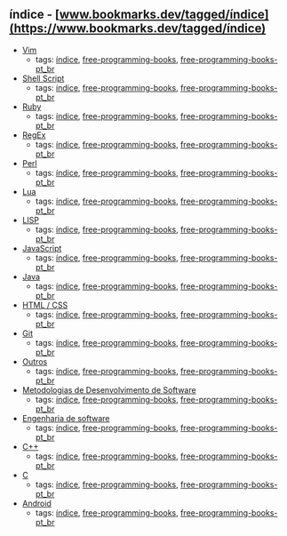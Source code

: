 índice - [www.bookmarks.dev/tagged/índice](https://www.bookmarks.dev/tagged/índice)
---
* [Vim](#vim)
    * tags: [índice](../tagged/índice.md), [free-programming-books](../tagged/free-programming-books.md), [free-programming-books-pt_br](../tagged/free-programming-books-pt_br.md)
* [Shell Script](#shell)
    * tags: [índice](../tagged/índice.md), [free-programming-books](../tagged/free-programming-books.md), [free-programming-books-pt_br](../tagged/free-programming-books-pt_br.md)
* [Ruby](#ruby)
    * tags: [índice](../tagged/índice.md), [free-programming-books](../tagged/free-programming-books.md), [free-programming-books-pt_br](../tagged/free-programming-books-pt_br.md)
* [RegEx](#regex)
    * tags: [índice](../tagged/índice.md), [free-programming-books](../tagged/free-programming-books.md), [free-programming-books-pt_br](../tagged/free-programming-books-pt_br.md)
* [Perl](#perl)
    * tags: [índice](../tagged/índice.md), [free-programming-books](../tagged/free-programming-books.md), [free-programming-books-pt_br](../tagged/free-programming-books-pt_br.md)
* [Lua](#lua)
    * tags: [índice](../tagged/índice.md), [free-programming-books](../tagged/free-programming-books.md), [free-programming-books-pt_br](../tagged/free-programming-books-pt_br.md)
* [LISP](#lisp)
    * tags: [índice](../tagged/índice.md), [free-programming-books](../tagged/free-programming-books.md), [free-programming-books-pt_br](../tagged/free-programming-books-pt_br.md)
* [JavaScript](#javascript)
    * tags: [índice](../tagged/índice.md), [free-programming-books](../tagged/free-programming-books.md), [free-programming-books-pt_br](../tagged/free-programming-books-pt_br.md)
* [Java](#java)
    * tags: [índice](../tagged/índice.md), [free-programming-books](../tagged/free-programming-books.md), [free-programming-books-pt_br](../tagged/free-programming-books-pt_br.md)
* [HTML / CSS](#html--css)
    * tags: [índice](../tagged/índice.md), [free-programming-books](../tagged/free-programming-books.md), [free-programming-books-pt_br](../tagged/free-programming-books-pt_br.md)
* [Git](#git)
    * tags: [índice](../tagged/índice.md), [free-programming-books](../tagged/free-programming-books.md), [free-programming-books-pt_br](../tagged/free-programming-books-pt_br.md)
* [Outros](#outros)
    * tags: [índice](../tagged/índice.md), [free-programming-books](../tagged/free-programming-books.md), [free-programming-books-pt_br](../tagged/free-programming-books-pt_br.md)
* [Metodologias de Desenvolvimento de Software](#metodologias-de-desenvolvimento-de-software)
    * tags: [índice](../tagged/índice.md), [free-programming-books](../tagged/free-programming-books.md), [free-programming-books-pt_br](../tagged/free-programming-books-pt_br.md)
* [Engenharia de software](#engenharia-de-software)
    * tags: [índice](../tagged/índice.md), [free-programming-books](../tagged/free-programming-books.md), [free-programming-books-pt_br](../tagged/free-programming-books-pt_br.md)
* [C++](#c-1)
    * tags: [índice](../tagged/índice.md), [free-programming-books](../tagged/free-programming-books.md), [free-programming-books-pt_br](../tagged/free-programming-books-pt_br.md)
* [C](#c)
    * tags: [índice](../tagged/índice.md), [free-programming-books](../tagged/free-programming-books.md), [free-programming-books-pt_br](../tagged/free-programming-books-pt_br.md)
* [Android](#android)
    * tags: [índice](../tagged/índice.md), [free-programming-books](../tagged/free-programming-books.md), [free-programming-books-pt_br](../tagged/free-programming-books-pt_br.md)
